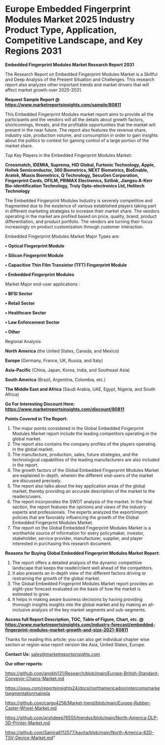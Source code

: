 # Europe Embedded Fingerprint Modules Market 2025 Industry Product Type, Application, Competitive Landscape, and Key Regions 2031

<strong>Embedded Fingerprint Modules Market Research Report 2031</strong>

The Research Report on Embedded Fingerprint Modules Market is a Skillful and Deep Analysis of the Present Situation and Challenges. This research report also analyzes other important trends and market drivers that will affect market growth over 2025-2031.

<strong>Request Sample Report @ <a href=https://www.marketreportsinsights.com/sample/80811>https://www.marketreportsinsights.com/sample/80811</a></strong>

This Embedded Fingerprint Modules market report aims to provide all the participants and the vendors will all the details about growth factors, shortcomings, threats, and the profitable opportunities that the market will present in the near future. The report also features the revenue share, industry size, production volume, and consumption in order to gain insights about the politics to contest for gaining control of a large portion of the market share.

Top Key Players in the Embedded Fingerprint Modules Market:

<strong>Crossmatch, IDEMIA, Suprema, HID Global, Furtonic Technology, Apple, Holtek Semiconductor, 360 Biometrics, NEXT Biometrics, BioEnable, Aratek, Miaxis Biometrics, Q Technology, SecuGen Corporation, Fingerprint Cards, OFILM, PRIMAX Electronics, Sztlink, Jiangsu A-Kerr Bio-identification Technology, Truly Opto-electronics Ltd, Holitech Technology</strong>

The Embedded Fingerprint Modules Industry is severely competitive and fragmented due to the existence of various established players taking part in different marketing strategies to increase their market share. The vendors operating in the market are profiled based on price, quality, brand, product differentiation, and product portfolio. The vendors are turning their focus increasingly on product customization through customer interaction.

Embedded Fingerprint Modules Market Major Types are:

<strong>• Optical Fingerprint Module

• Silicon Fingerprint Module

• Capacitive Thin Film Transistor (TFT) Fingerprint Module

• Embedded Fingerprint Modules</strong>

Market Major end-user applications :

<strong>• BFSI Sector

• Retail Sector

• Healthcare Sector

• Law Enforcement Sector

• Other</strong>

Regional Analysis

</u><strong><b>North America</b></strong> (the United States, Canada, and Mexico)

<strong><b>Europe </b></strong>(Germany, France, UK, Russia, and Italy)

<strong><b>Asia-Pacific</b></strong> (China, Japan, Korea, India, and Southeast Asia)

<strong><b>South America</b></strong> (Brazil, Argentina, Colombia, etc.)

<strong><b>The Middle East and Africa</b></strong> (Saudi Arabia, UAE, Egypt, Nigeria, and South Africa)

<strong>Go For Interesting Discount Here: <a href=https://www.marketreportsinsights.com/discount/80811>https://www.marketreportsinsights.com/discount/80811</a></strong>

<strong>Points Covered in The Report:</strong>
<ol>
  <li>The major points considered in the Global Embedded Fingerprint Modules Market report include the leading competitors operating in the global market.</li>
  <li>The report also contains the company profiles of the players operating in the global market.</li>
  <li>The manufacture, production, sales, future strategies, and the technological capabilities of the leading manufacturers are also included in the report.</li>
  <li>The growth factors of the Global Embedded Fingerprint Modules Market are explained in-depth, wherein the different end-users of the market are discussed precisely.</li>
  <li>The report also talks about the key application areas of the global market, thereby providing an accurate description of the market to the readers/users.</li>
  <li>The report incorporates the SWOT analysis of the market. In the final section, the report features the opinions and views of the industry experts and professionals. The experts analyzed the export/import policies that are favorably influencing the growth of the Global Embedded Fingerprint Modules Market.</li>
  <li>The report on the Global Embedded Fingerprint Modules Market is a worthwhile source of information for every policymaker, investor, stakeholder, service provider, manufacturer, supplier, and player interested in purchasing this research document.</li>
</ol>
<strong>Reasons for Buying Global Embedded Fingerprint Modules Market Report:</strong>

<ol>
  <li>The report offers a detailed analysis of the dynamic competitive landscape that keeps the reader/client well ahead of the competitors.</li>
  <li>It also presents an in-depth view of the different factors driving or restraining the growth of the global market.</li>
  <li>The Global Embedded Fingerprint Modules Market report provides an eight-year forecast evaluated on the basis of how the market is estimated to grow.</li>
  <li>It helps in making aware business decisions by having providing thorough insights insights into the global market and by making an all-inclusive analysis of the key market segments and sub-segments.</li>
</ol>
<strong>Access full Report Description, TOC, Table of Figure, Chart, etc. @ <a href=https://www.marketreportsinsights.com/industry-forecast/embedded-fingerprint-modules-market-growth-and-size-2021-80811>https://www.marketreportsinsights.com/industry-forecast/embedded-fingerprint-modules-market-growth-and-size-2021-80811</a></strong>


Thanks for reading this article; you can also get individual chapter wise section or region wise report version like Asia, United States, Europe.

<strong>Contact Us:</strong>
sales@marketreportsinsights.com

<strong>Our other reports:</strong>

<a href=https://github.com/anokhi121/Research/blob/main/Europe-British-Standard-Conveyor-Chains-Market.md>https://github.com/anokhi121/Research/blob/main/Europe-British-Standard-Conveyor-Chains-Market.md</a>

<a href=https://issuu.com/reportsinsights24/docs/northamericadoorintercomsmarketsegmentationmainpla>https://issuu.com/reportsinsights24/docs/northamericadoorintercomsmarketsegmentationmainpla</a>

<a href=https://github.com/cargo4256/Market-trend/blob/main/Europe-Rubber-Caster-Wheel-Market.md>https://github.com/cargo4256/Market-trend/blob/main/Europe-Rubber-Caster-Wheel-Market.md</a>

<a href=https://github.com/arshdeep76555/trendss/blob/main/North-America-DLP-3D-Printer-Market.md>https://github.com/arshdeep76555/trendss/blob/main/North-America-DLP-3D-Printer-Market.md</a>

<a href=https://github.com/Samira6112577/kavita/blob/main/North-America-82D-TSV-Device-Market.md>https://github.com/Samira6112577/kavita/blob/main/North-America-82D-TSV-Device-Market.md</a>"
